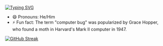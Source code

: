 [![Typing SVG](https://readme-typing-svg.demolab.com?font=Fira+Code&size=25&duration=7000&pause=1000&color=0D00E6&center=true&vCenter=true&repeat=false&width=435&lines=Hi%2C+I+am+Climax)](https://git.io/typing-svg)
- 😄 Pronouns: He/Him
- ⚡ Fun fact: The term "computer bug" was popularized by Grace Hopper, who found a moth in Harvard's Mark II computer in 1947.

[![GitHub Streak](https://streak-stats.demolab.com?user=Climax12&theme=material&hide_border=true&border_radius=0&mode=weekly&background=90%2C000000%2C03009C)](https://git.io/streak-stats)
